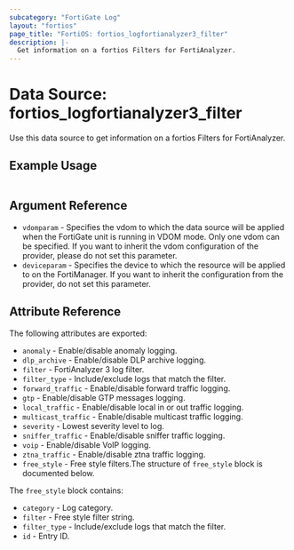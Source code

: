 ```yaml
---
subcategory: "FortiGate Log"
layout: "fortios"
page_title: "FortiOS: fortios_logfortianalyzer3_filter"
description: |-
  Get information on a fortios Filters for FortiAnalyzer.
---
```


# Data Source: fortios_logfortianalyzer3_filter
Use this data source to get information on a fortios Filters for FortiAnalyzer.


## Example Usage

```hcl

```

## Argument Reference

* `vdomparam` - Specifies the vdom to which the data source will be applied when the FortiGate unit is running in VDOM mode. Only one vdom can be specified. If you want to inherit the vdom configuration of the provider, please do not set this parameter.
* `deviceparam` - Specifies the device to which the resource will be applied to on the FortiManager. If you want to inherit the configuration from the provider, do not set this parameter.

## Attribute Reference

The following attributes are exported:

* `anomaly` - Enable/disable anomaly logging.
* `dlp_archive` - Enable/disable DLP archive logging.
* `filter` - FortiAnalyzer 3 log filter.
* `filter_type` - Include/exclude logs that match the filter.
* `forward_traffic` - Enable/disable forward traffic logging.
* `gtp` - Enable/disable GTP messages logging.
* `local_traffic` - Enable/disable local in or out traffic logging.
* `multicast_traffic` - Enable/disable multicast traffic logging.
* `severity` - Lowest severity level to log.
* `sniffer_traffic` - Enable/disable sniffer traffic logging.
* `voip` - Enable/disable VoIP logging.
* `ztna_traffic` - Enable/disable ztna traffic logging.
* `free_style` - Free style filters.The structure of `free_style` block is documented below.

The `free_style` block contains:

* `category` - Log category.
* `filter` - Free style filter string.
* `filter_type` - Include/exclude logs that match the filter.
* `id` - Entry ID.
